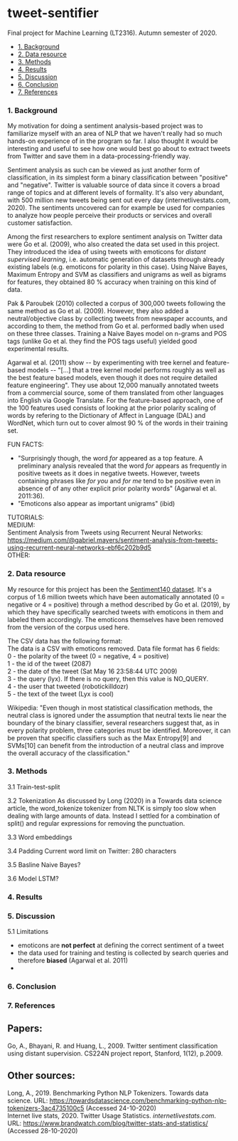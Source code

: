 # tweet-sentifier
Final project for Machine Learning (LT2316). Autumn semester of 2020. 

- [1. Background](#1-background)
- [2. Data resource](#2-data-resource)
- [3. Methods](#3-methods)
- [4. Results](#4-results)
- [5. Discussion](#5-discussion)
- [6. Conclusion](#6-conclusion)
- [7. References](#7-references)

### 1. Background
My motivation for doing a sentiment analysis-based project was to familiarize myself with an area of NLP that we haven't really had so much hands-on experience of in the program so far. I also thought it would be interesting and useful to see how one would best go about to extract tweets from Twitter and save them in a data-processing-friendly way. 

Sentiment analysis as such can be viewed as just another form of classification, in its simplest form a binary classification between "positive" and "negative". Twitter is valuable source of data since it covers a broad range of topics and at different levels of formality. It's also very abundant, with 500 million new tweets being sent out every day (internetlivestats.com, 2020). The sentiments uncovered can for example be used for companies to analyze how people perceive their products or services and overall customer satisfaction. 

Among the first researchers to explore sentiment analysis on Twitter data were Go et al. (2009), who also created the data set used in this project. They introduced the idea of using tweets with emoticons for *distant supervised learning*, i.e. automatic generation of datasets through already existing labels (e.g. emoticons for polarity in this case). Using Naive Bayes, Maximum Entropy and SVM as classifiers and unigrams as well as bigrams for features, they obtained 80 % accuracy when training on this kind of data.

Pak & Paroubek (2010) collected a corpus of 300,000 tweets following the same method as Go et al. (2009). However, they also added a neutral/objective class by collecting tweets from newspaper accounts, and according to them, the method from Go et al. performed badly when used on these three classes. Training a Naive Bayes model on n-grams and POS tags (unlike Go et al. they find the POS tags useful) yielded good experimental results. 
 
Agarwal et al. (2011) show -- by experimenting with tree kernel and feature-based models -- "[...] that a tree kernel model performs roughly as well as the best feature based models, even though it does not require detailed feature engineering". They use about 12,000 manually annotated tweets from a commercial source, some of them translated from other languages into English via Google Translate. For the feature-based approach, one of the 100 features used consists of looking at the prior polarity scaling of words by refering to the Dictionary of Affect in Language (DAL) and WordNet, which turn out to cover almost 90 % of the words in their training set.   



FUN FACTS:<br>
- "Surprisingly though, the word *for* appeared as a top feature. A preliminary analysis revealed that the word *for* appears as frequently in positive tweets as it does in negative tweets. However, tweets containing phrases like *for you* and *for me* tend to be positive even in absence of of any other explicit prior polarity words" (Agarwal et al. 2011:36). <br>
- "Emoticons also appear as important unigrams" (ibid)        

TUTORIALS:<br>
MEDIUM:<br>
Sentiment Analysis from Tweets using Recurrent Neural Networks: https://medium.com/@gabriel.mayers/sentiment-analysis-from-tweets-using-recurrent-neural-networks-ebf6c202b9d5 <br>
OTHER:<br>

### 2. Data resource
My resource for this project has been the [Sentiment140 dataset](https://www.kaggle.com/kazanova/sentiment140). It's a corpus of 1.6 million tweets which have been automatically annotated (0 = negative or 4 = positive) through a method described by Go et al. (2019), by which they have specifically searched tweets with emoticons in them and labeled them accordingly. The emoticons themselves have been removed from the version of the corpus used here. 

The CSV data has the following format:<br>
The data is a CSV with emoticons removed. Data file format has 6 fields:<br>
0 - the polarity of the tweet (0 = negative, 4 = positive)<br>
1 - the id of the tweet (2087)<br>
2 - the date of the tweet (Sat May 16 23:58:44 UTC 2009)<br>
3 - the query (lyx). If there is no query, then this value is NO_QUERY.<br>
4 - the user that tweeted (robotickilldozr)<br>
5 - the text of the tweet (Lyx is cool)<br>

Wikipedia: "Even though in most statistical classification methods, the neutral class is ignored under the assumption that neutral texts lie near the boundary of the binary classifier, several researchers suggest that, as in every polarity problem, three categories must be identified. Moreover, it can be proven that specific classifiers such as the Max Entropy[9] and SVMs[10] can benefit from the introduction of a neutral class and improve the overall accuracy of the classification."    
 
### 3. Methods

3.1 Train-test-split

3.2 Tokenization
As discussed by Long (2020) in a Towards data science article, the word_tokenize tokenizer from NLTK is simply too slow when dealing with large amounts of data. Instead I settled for a combination of split() and regular expressions for removing the punctuation. 

3.3 Word embeddings

3.4 Padding
Current word limit on Twitter: 280 characters

3.5 Basline
Naive Bayes?

3.6 Model
LSTM?

### 4. Results

### 5. Discussion

5.1 Limitations
- emoticons are **not perfect** at defining the correct sentiment of a tweet
- the data used for training and testing is collected by search queries and therefore **biased** (Agarwal et al. 2011)
- 

### 6. Conclusion

### 7. References
## Papers:<br>
Go, A., Bhayani, R. and Huang, L., 2009. Twitter sentiment classification using distant supervision. CS224N project report, Stanford, 1(12), p.2009.<br>

## Other sources:<br>
Long, A., 2019. Benchmarking Python NLP Tokenizers. Towards data science. URL: https://towardsdatascience.com/benchmarking-python-nlp-tokenizers-3ac4735100c5 (Accessed 24-10-2020)<br>
Internet live stats, 2020. Twitter Usage Statistics. *internetlivestats.com*. URL: https://www.brandwatch.com/blog/twitter-stats-and-statistics/ (Accessed 28-10-2020)<br>